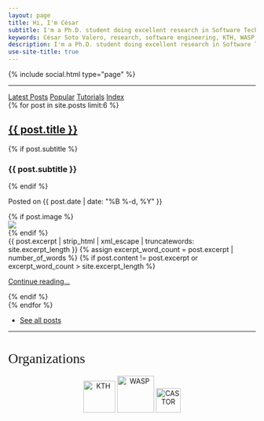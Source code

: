 ```yaml
---
layout: page
title: Hi, I'm César
subtitle: I'm a Ph.D. student doing excellent research in Software Technology
keywords: César Soto Valero, research, software engineering, KTH, WASP, Ph.D. student
description: I'm a Ph.D. student doing excellent research in Software Technology
use-site-title: true
---
```


{% include social.html type="page" %}

---

<div class="list-filters">
  <a href="/" class="list-filter filter-selected">Latest Posts</a>
  <a href="/popular" class="list-filter">Popular</a>
  <a href="/tutorials" class="list-filter">Tutorials</a>
  <a href="/tags" class="list-filter">Index</a>
</div>

<div class="posts-list">
  {% for post in site.posts limit:6 %}
  <article class="post-preview-home">
  <article class="text-left" >
    <span class="text-left">  
        <a href="{{ post.url | prepend: site.baseurl }}" class="post-title-main">
          <h2 class="post-title-main">{{ post.title }}</h2>
        </a>
               {% if post.subtitle %}
               <h3 class="post-subtitle">
                 {{ post.subtitle }}
               </h3>
               {% endif %}
            <p class="post-meta-index">
              Posted on {{ post.date | date: "%B %-d, %Y" }}
              <!--
              <span id="comments-count">
                 <i class="fas fa-comments"></i>
                 <a href="https://www.cesarsotovalero.net{{post.url}}#disqus_thread">0 comments</a>
              </span>
              -->
            </p>
    </span>
        <div class="post-entry-container">
        {% if post.image %}
              <div class="post-image" style="height: auto; width: auto;">
                <a href="{{ post.url | prepend: site.baseurl }}">
                  <img src="{{ post.image }}">
                </a>
              </div>
              {% endif %}
          <div class="post-entry">
            {{ post.excerpt | strip_html | xml_escape | truncatewords: site.excerpt_length }} {% assign excerpt_word_count = post.excerpt
            | number_of_words %} {% if post.content != post.excerpt or excerpt_word_count > site.excerpt_length %}
            <p class="post-read-more-block">
              <a href="{{ post.url | prepend: site.baseurl }}" class="post-read-more">Continue reading...</a>
            </p>
            {% endif %}
          </div>
        </div>
  </article>
  </article>
  {% endfor %}

<br>
<ul class="pager main-pager see-all">
  <li>
    <a class="text-right" href="{{site.baseurl}}/blog">See all posts </a>
  </li>
</ul>

</div>

---

<h1 class="text-center" style="font-family: 'Linux Biolinum'; font-weight: lighter">Organizations </h1>

<p align="center">
<a href="https://www.kth.se"><img class="" title="KTH" src="https://cf.jare.io/?u=https://www.cesarsotovalero.net/img/logos/kth_logo.png" alt="KTH" height="65"></a>
<a href="http://wasp-sweden.org"><img class="" title="WASP" src="https://cf.jare.io/?u=https://www.cesarsotovalero.net/img/logos/wasp_logo.png" alt="WASP" height="75"></a>
<a href="https://www.castor.kth.se"><img class="" title="CASTOR" src="https://cf.jare.io/?u=https://www.cesarsotovalero.net/img/logos/castor_logo.png" alt="CASTOR" height="50"> </a>
</p>

